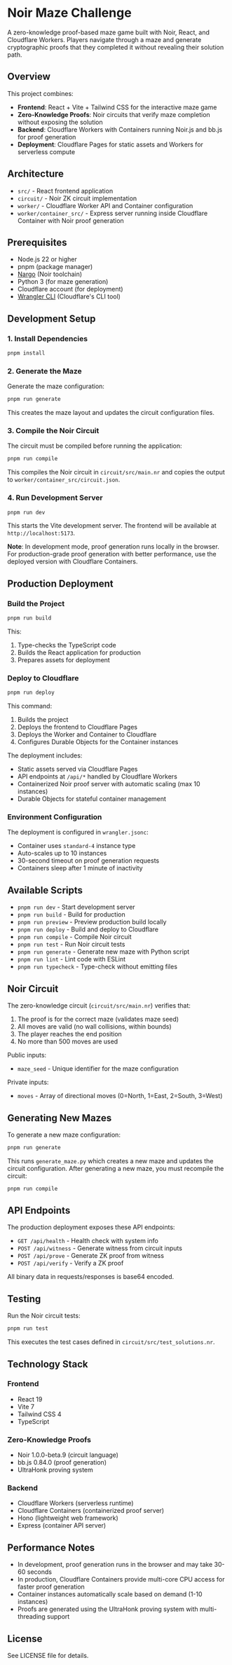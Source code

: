 # Noir Maze Challenge

A zero-knowledge proof-based maze game built with Noir, React, and Cloudflare Workers. Players navigate through a maze and generate cryptographic proofs that they completed it without revealing their solution path.

## Overview

This project combines:
- **Frontend**: React + Vite + Tailwind CSS for the interactive maze game
- **Zero-Knowledge Proofs**: Noir circuits that verify maze completion without exposing the solution
- **Backend**: Cloudflare Workers with Containers running Noir.js and bb.js for proof generation
- **Deployment**: Cloudflare Pages for static assets and Workers for serverless compute

## Architecture

- `src/` - React frontend application
- `circuit/` - Noir ZK circuit implementation
- `worker/` - Cloudflare Worker API and Container configuration
- `worker/container_src/` - Express server running inside Cloudflare Container with Noir proof generation

## Prerequisites

- Node.js 22 or higher
- pnpm (package manager)
- [Nargo](https://noir-lang.org/docs/getting_started/installation/) (Noir toolchain)
- Python 3 (for maze generation)
- Cloudflare account (for deployment)
- [Wrangler CLI](https://developers.cloudflare.com/workers/wrangler/install-and-update/) (Cloudflare's CLI tool)

## Development Setup

### 1. Install Dependencies

```bash
pnpm install
```

### 2. Generate the Maze

Generate the maze configuration:

```bash
pnpm run generate
```

This creates the maze layout and updates the circuit configuration files.

### 3. Compile the Noir Circuit

The circuit must be compiled before running the application:

```bash
pnpm run compile
```

This compiles the Noir circuit in `circuit/src/main.nr` and copies the output to `worker/container_src/circuit.json`.

### 4. Run Development Server

```bash
pnpm run dev
```

This starts the Vite development server. The frontend will be available at `http://localhost:5173`.

**Note**: In development mode, proof generation runs locally in the browser. For production-grade proof generation with better performance, use the deployed version with Cloudflare Containers.

## Production Deployment

### Build the Project

```bash
pnpm run build
```

This:
1. Type-checks the TypeScript code
2. Builds the React application for production
3. Prepares assets for deployment

### Deploy to Cloudflare

```bash
pnpm run deploy
```

This command:
1. Builds the project
2. Deploys the frontend to Cloudflare Pages
3. Deploys the Worker and Container to Cloudflare
4. Configures Durable Objects for the Container instances

The deployment includes:
- Static assets served via Cloudflare Pages
- API endpoints at `/api/*` handled by Cloudflare Workers
- Containerized Noir proof server with automatic scaling (max 10 instances)
- Durable Objects for stateful container management

### Environment Configuration

The deployment is configured in `wrangler.jsonc`:
- Container uses `standard-4` instance type
- Auto-scales up to 10 instances
- 30-second timeout on proof generation requests
- Containers sleep after 1 minute of inactivity

## Available Scripts

- `pnpm run dev` - Start development server
- `pnpm run build` - Build for production
- `pnpm run preview` - Preview production build locally
- `pnpm run deploy` - Build and deploy to Cloudflare
- `pnpm run compile` - Compile Noir circuit
- `pnpm run test` - Run Noir circuit tests
- `pnpm run generate` - Generate new maze with Python script
- `pnpm run lint` - Lint code with ESLint
- `pnpm run typecheck` - Type-check without emitting files

## Noir Circuit

The zero-knowledge circuit (`circuit/src/main.nr`) verifies that:
1. The proof is for the correct maze (validates maze seed)
2. All moves are valid (no wall collisions, within bounds)
3. The player reaches the end position
4. No more than 500 moves are used

Public inputs:
- `maze_seed` - Unique identifier for the maze configuration

Private inputs:
- `moves` - Array of directional moves (0=North, 1=East, 2=South, 3=West)

## Generating New Mazes

To generate a new maze configuration:

```bash
pnpm run generate
```

This runs `generate_maze.py` which creates a new maze and updates the circuit configuration. After generating a new maze, you must recompile the circuit:

```bash
pnpm run compile
```

## API Endpoints

The production deployment exposes these API endpoints:

- `GET /api/health` - Health check with system info
- `POST /api/witness` - Generate witness from circuit inputs
- `POST /api/prove` - Generate ZK proof from witness
- `POST /api/verify` - Verify a ZK proof

All binary data in requests/responses is base64 encoded.

## Testing

Run the Noir circuit tests:

```bash
pnpm run test
```

This executes the test cases defined in `circuit/src/test_solutions.nr`.

## Technology Stack

### Frontend
- React 19
- Vite 7
- Tailwind CSS 4
- TypeScript

### Zero-Knowledge Proofs
- Noir 1.0.0-beta.9 (circuit language)
- bb.js 0.84.0 (proof generation)
- UltraHonk proving system

### Backend
- Cloudflare Workers (serverless runtime)
- Cloudflare Containers (containerized proof server)
- Hono (lightweight web framework)
- Express (container API server)

## Performance Notes

- In development, proof generation runs in the browser and may take 30-60 seconds
- In production, Cloudflare Containers provide multi-core CPU access for faster proof generation
- Container instances automatically scale based on demand (1-10 instances)
- Proofs are generated using the UltraHonk proving system with multi-threading support

## License

See LICENSE file for details.
